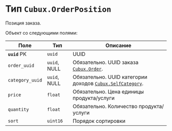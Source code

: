 Тип `Cubux.OrderPosition`
=========================

Позиция заказа.

Объект со следующими полями:

Поле | Тип | Описание
---- | --- | --------
**`uuid`** PK   | `uuid`       | UUID
`order_uuid`    | `uuid`, NULL | Обязательно. UUID заказа [`Cubux.Order`][Cubux.Order].
`category_uuid` | `uuid`, NULL | Обязательно. UUID категории доходов [`Cubux.SelfCategory`][Cubux.SelfCategory].
`price`         | `float`      | Обязательно. Цена единицы продукта/услуги
`quantity`      | `float`      | Обязательно. Количество продукта/услуги
`sort`          | `uint16`     | Порядок сортировки


[Cubux.Order]: ./order.md
[Cubux.SelfCategory]: ./category.md
